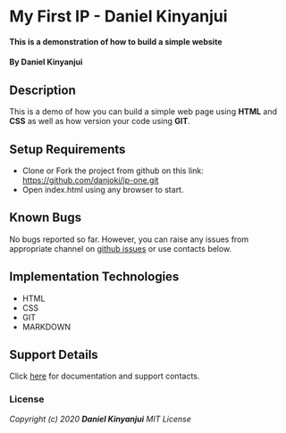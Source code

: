 # My First IP - Daniel Kinyanjui
#### This is a demonstration of how to build a simple website
#### By **Daniel Kinyanjui**

## Description
This is a demo of how you can build a simple web page using **HTML** and **CSS** as well as how version your code using **GIT**.

## Setup Requirements
* Clone or Fork the project from github on this link: https://github.com/danjoki/ip-one.git
* Open index.html using any browser to start.

## Known Bugs
No bugs reported so far. However, you can raise any issues from appropriate channel on [github issues](https://github.com/danjoki/ip-one/issues) or use contacts below.

## Implementation Technologies
* HTML
* CSS
* GIT
* MARKDOWN

## Support Details
Click [here](http://kinyanjui.xyz) for documentation and support contacts.

### License
_Copyright (c) 2020 **Daniel Kinyanjui** MIT License_
